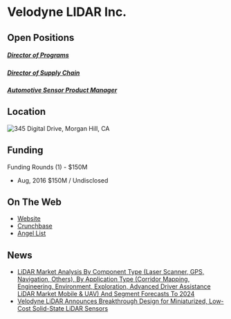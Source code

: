 # Velodyne LIDAR Inc.

## Open Positions
##### [Director of Programs](director-of-programs.md)
##### [Director of Supply Chain](director-of-supply-chain.md)
##### [Automotive Sensor Product Manager](automotive-sensor-product-manager.md)

## Location
![345 Digital Drive, Morgan Hill, CA](https://maps.googleapis.com/maps/api/staticmap?center=345+Digital+Drive,+Morgan+Hill,+CA&zoom=13&scale=false&size=600x300&maptype=roadmap&format=png&visual_refresh=true)  

## Funding
Funding Rounds (1) - $150M
+ Aug, 2016	$150M / Undisclosed

## On The Web
+ [Website](http://velodynelidar.com/)
+ [Crunchbase](https://www.crunchbase.com/organization/velodyne-lidar#/entity)
+ [Angel List](https://angel.co/velodyne-lidar-1)

## News
+ [LiDAR Market Analysis By Component Type (Laser Scanner, GPS, Navigation, Others), By Application Type (Corridor Mapping, Engineering, Environment, Exploration, Advanced Driver Assistance LiDAR Market Mobile & UAV) And Segment Forecasts To 2024](http://www.prnewswire.com/news-releases/lidar-market-analysis-by-component-type-laser-scanner-gps-navigation-others-by-application-type-corridor-mapping-engineering-environment-exploration-advanced-driver-assistance-lidar-market-mobile--uav-and-segment-fore-300371866.html)
+ [Velodyne LiDAR Announces Breakthrough Design for Miniaturized, Low-Cost Solid-State LiDAR Sensors](http://sports.yahoo.com/news/velodyne-lidar-announces-breakthrough-design-130000686.html)
